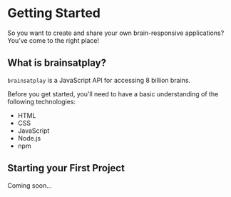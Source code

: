 # Getting Started
So you want to create and share your own brain-responsive applications? You’ve come to the right place!

## What is brainsatplay?
`brainsatplay` is a JavaScript API for accessing 8 billion brains. 

Before you get started, you’ll need to have a basic understanding of the following technologies:
- HTML
- CSS
- JavaScript
- Node.js
- npm

## Starting your First Project
Coming soon...
